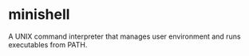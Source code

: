 # minishell
A UNIX command interpreter that manages user environment and runs executables from PATH.

